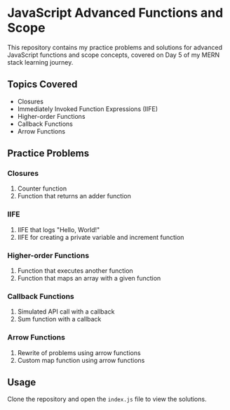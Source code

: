 # JavaScript Advanced Functions and Scope

This repository contains my practice problems and solutions for advanced JavaScript functions and scope concepts, covered on Day 5 of my MERN stack learning journey.

## Topics Covered
- Closures
- Immediately Invoked Function Expressions (IIFE)
- Higher-order Functions
- Callback Functions
- Arrow Functions

## Practice Problems

### Closures
1. Counter function
2. Function that returns an adder function

### IIFE
1. IIFE that logs "Hello, World!"
2. IIFE for creating a private variable and increment function

### Higher-order Functions
1. Function that executes another function
2. Function that maps an array with a given function

### Callback Functions
1. Simulated API call with a callback
2. Sum function with a callback

### Arrow Functions
1. Rewrite of problems using arrow functions
2. Custom map function using arrow functions

## Usage
Clone the repository and open the `index.js` file to view the solutions.

